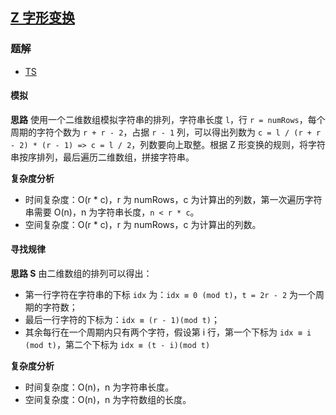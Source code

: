## [Z 字形变换](https://leetcode-cn.com/problems/zigzag-conversion/)
### 题解
+ [TS](../../ts/128/6.ts)

#### 模拟
**思路**
使用一个二维数组模拟字符串的排列，字符串长度 `l`，行 `r = numRows`，每个周期的字符个数为 `r + r - 2`，占据 `r - 1` 列，可以得出列数为 `c = l / (r + r - 2) * (r - 1) => c = l / 2`，列数要向上取整。根据 Z 形变换的规则，将字符串按序排列，最后遍历二维数组，拼接字符串。

**复杂度分析**
+ 时间复杂度：O(r * c)，r 为 numRows，c 为计算出的列数，第一次遍历字符串需要 O(n)，n 为字符串长度，`n < r * c`。
+ 空间复杂度：O(r * c)，r 为 numRows，c 为计算出的列数。

#### 寻找规律
**思路 S**
由二维数组的排列可以得出：
+ 第一行字符在字符串的下标 `idx` 为：`idx ≡ 0 (mod t)`，`t = 2r - 2` 为一个周期的字符数；
+ 最后一行字符的下标为：`idx ≡ (r - 1)(mod t)`；
+ 其余每行在一个周期内只有两个字符，假设第 i 行，第一个下标为 `idx ≡ i (mod t)`，第二个下标为 `idx ≡ (t - i)(mod t)`

**复杂度分析**
+ 时间复杂度：O(n)，n 为字符串长度。
+ 空间复杂度：O(n)，n 为字符数组的长度。